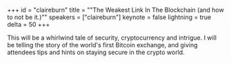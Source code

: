 ﻿+++
id = "claireburn"
title = "\"The Weakest Link In The Blockchain (and how to not be it.)\""
speakers = ["claireburn"]
keynote = false
lightning = true
delta = 50
+++

This will be a whirlwind tale of security, cryptocurrency and intrigue. I will be telling the story of the world's first Bitcoin exchange, and giving attendees tips and hints on staying secure in the crypto world.